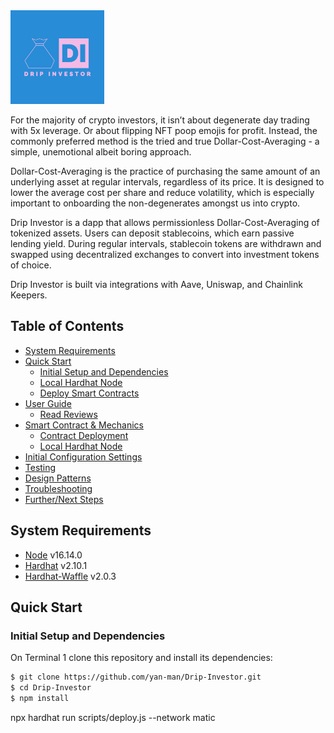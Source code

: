 <img src="./img/DripInvestor-logos/Drip%20Investor-logos.jpeg" alt="Drip Investor" style="width:150px;"/>

For the majority of crypto investors, it isn’t about degenerate day trading with 5x leverage. Or about flipping NFT poop emojis for profit. Instead, the commonly preferred method is the tried and true Dollar-Cost-Averaging - a simple, unemotional albeit boring approach.

Dollar-Cost-Averaging is the practice of purchasing the same amount of an underlying asset at regular intervals, regardless of its price. It is designed to lower the average cost per share and reduce volatility, which is especially important to onboarding the non-degenerates amongst us into crypto.

Drip Investor is a dapp that allows permissionless Dollar-Cost-Averaging of tokenized assets. Users can deposit stablecoins, which earn passive lending yield. During regular intervals, stablecoin tokens are withdrawn and swapped using decentralized exchanges to convert into investment tokens of choice.

Drip Investor is built via integrations with Aave, Uniswap, and Chainlink Keepers.

## Table of Contents

- [System Requirements](#system-requirements)
- [Quick Start](#quick-start)
  - [Initial Setup and Dependencies](#initial-setup-and-dependencies)
  - [Local Hardhat Node](#local-hardhat-node)
  - [Deploy Smart Contracts](#deploy-smart-contracts)
- [User Guide](#user-guide)
  - [Read Reviews](#read-reviews)
- [Smart Contract & Mechanics](#smart-contract--mechanics)
  - [Contract Deployment](#contract-deployment)
  - [Local Hardhat Node](#local-hardhat-node)
- [Initial Configuration Settings](#initial-configuration-settings)
- [Testing](#testing)
- [Design Patterns](#design-patterns)
- [Troubleshooting](#troubleshooting)
- [Further/Next Steps](#further--next-steps)

## System Requirements

- [Node](https://nodejs.org/en/download/) v16.14.0
- [Hardhat](https://hardhat.org/) v2.10.1
- [Hardhat-Waffle](https://www.npmjs.com/package/@nomiclabs/hardhat-waffle) v2.0.3

## Quick Start

### Initial Setup and Dependencies

On Terminal 1 clone this repository and install its dependencies:

```sh
$ git clone https://github.com/yan-man/Drip-Investor.git
$ cd Drip-Investor
$ npm install
```

npx hardhat run scripts/deploy.js --network matic
